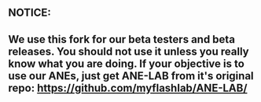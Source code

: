 ## NOTICE: ##
## We use this fork for our beta testers and beta releases. You should not use it unless you really know what you are doing. If your objective is to use our ANEs, just get ANE-LAB from it's original repo: https://github.com/myflashlab/ANE-LAB/ ##